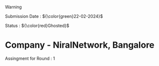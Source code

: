 > [!WARNING]
> Submission Date : ${\color{green}22-02-2024}$
> 
> Status : ${\color{red}Ghosted}$

# Company - NiralNetwork, Bangalore

Assingment for Round : 1
